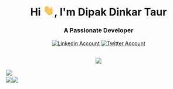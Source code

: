 <h1 align="center">Hi <img src="https://raw.githubusercontent.com/ABSphreak/ABSphreak/master/gifs/Hi.gif" width="30px">, I'm Dipak Dinkar Taur</h1>
<h3 align="center">A Passionate Developer </h3>

<div align=center>
  <a href="https://www.linkedin.com/in/dipak-taur-84302013b/"><img src="https://cdn.worldvectorlogo.com/logos/linkedin-icon-2.svg" title="Linkedin" alt="Linkedin Account" width="30"/></a>
  <a href="https://twitter.com/dipak_taur"><img src="https://cdn.worldvectorlogo.com/logos/twitter-6.svg" title="Twitter" alt="Twitter Account" width="40"/></a>
  <br><br>
 <p><a href="#">
    <img src="https://komarev.com/ghpvc/?username=dipaktaur93">
</a></p>
</div>

 <img width=800 src="https://github-profile-trophy.vercel.app/?username=dipaktaur93&column=8&theme=gruvbox&no-frame=true"/>
</a>




<div>
  <img height="170" align="left" src="https://github-readme-stats.vercel.app/api?username=dipaktaur93&count_private=true&include_all_commits=true" />
  <img src="https://github-readme-stats.vercel.app/api/top-langs/?username=dipaktaur93&layout=compact" />
</div>
